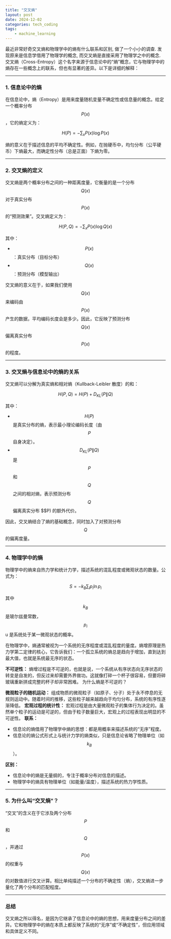 ```yaml
---
title: "交叉熵"
layout: post
date: 2024-12-02
categories: tech_coding
tags:
    - machine_learning
---
```


最近非常好奇交叉熵和物理学中的熵有什么联系和区别, 做了一个小小的调查. 发现原来是信息学借用了物理学的概念, 而交叉熵是直接采用了物理学之中的概念.
交叉熵（Cross-Entropy）这个名字来源于信息论中的“熵”概念，它与物理学中的熵存在一些概念上的联系，但也有显著的差异。以下是详细的解释：

---

### **1. 信息论中的熵**

在信息论中，熵（Entropy）是用来度量随机变量不确定性或信息量的概念。给定一个概率分布 $$P(x)$$，它的熵定义为：

$$
H(P) = -\sum_{x} P(x) \log P(x)
$$

熵的意义在于描述信息的平均不确定性。例如，在抛硬币中，均匀分布（公平硬币）下熵最大，而确定性分布（总是正面）下熵为零。

---

### **2. 交叉熵的定义**

交叉熵是两个概率分布之间的一种距离度量，它衡量的是一个分布 $$Q(x)$$ 对于真实分布 $$P(x)$$ 的“预测效果”。交叉熵定义为：

$$
H(P, Q) = -\sum_{x} P(x) \log Q(x)
$$

其中：
- $$P(x)$$：真实分布（目标分布）
- $$Q(x)$$：预测分布（模型输出）

交叉熵的意义在于，如果我们使用 $$Q(x)$$ 来编码由 $$P(x)$$ 产生的数据，平均编码长度会是多少。因此，它反映了预测分布 $$Q(x)$$ 偏离真实分布 $$P(x)$$ 的程度。

---

### **3. 交叉熵与信息论中的熵的关系**

交叉熵可以分解为真实熵和相对熵（Kullback-Leibler 散度）的和：

$$
H(P, Q) = H(P) + D_{KL}(P \| Q)
$$

其中：
- $$H(P)$$ 是真实分布的熵，表示最小理论编码长度（由 $$P$$ 自身决定）。
- $$D_{KL}(P \| Q)$$ 是 $$P$$ 和 $$Q$$ 之间的相对熵，表示预测分布 $$Q$$ 偏离真实分布 $$P\) 的额外代价。

因此，交叉熵结合了熵的基础概念，同时加入了对预测分布 $$Q$$ 的偏离度量。

---

### **4. 物理学中的熵**

物理学中的熵来自热力学和统计力学，描述系统的混乱程度或微观状态的数量。公式为：

$$
S = -k_B \sum_{i} p_i \ln p_i
$$

其中 $$k_B$$ 是玻尔兹曼常数，$$p_i$$u 是系统处于某一微观状态的概率。

在物理学中，熵通常被视为一个系统的无序程度或混乱程度的量度。熵增原理是热力学第二定律的核心，它告诉我们：一个孤立系统的熵总是趋向于增加，直到达到最大值，也就是系统最无序的状态。

**不可逆性：** 熵增过程是不可逆的，也就是说，一个系统从有序状态向无序状态的转变是自发的，但反过来却需要外界做功。这就像打碎一个杯子很容易，但要将碎玻璃重新拼成完整的杯子却非常困难。
为什么熵是不可逆的？

**微观粒子的随机运动：** 组成物质的微观粒子（如原子、分子）处于永不停息的无规则运动中。随着时间的推移，这些粒子越来越趋向于均匀分布，系统的有序性逐渐降低。
**宏观过程的统计性：** 宏观过程是由大量微观粒子的集体行为决定的。虽然单个粒子的运动是可逆的，但由于粒子数量巨大，宏观上的过程表现出明显的不可逆性。
**联系：**
- 信息论的熵借用了物理学中熵的思想：都是用概率来描述系统的“无序”程度。
- 信息论的熵公式形式上与统计力学的熵类似，只是信息论省略了物理单位（如 $$k_B$$）。

**区别：**
- 信息论中的熵是无量纲的，专注于概率分布对信息的描述。
- 物理学中的熵具有物理单位（如能量/温度），描述系统的热力学性质。

---

### **5. 为什么叫“交叉熵”？**

“交叉”的含义在于它涉及两个分布 $$P$$ 和 $$Q$$，并通过 $$P(x)$$ 的权重与 $$Q(x)$$ 的对数值进行交叉计算。相比单纯描述一个分布的不确定性（熵），交叉熵进一步量化了两个分布的匹配程度。

---

### **总结**

交叉熵之所以得名，是因为它继承了信息论中的熵的思想，用来度量分布之间的差异。它和物理学中的熵在本质上都反映了系统的“无序”或“不确定性”，但应用领域和具体定义不同。


